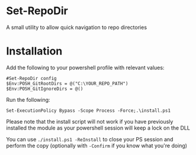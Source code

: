 # Set-RepoDir
A small utility to allow quick navigation to repo directories

# Installation
Add the following to your powershell profile with relevant values:
```posh
#Set-RepoDir config
$Env:POSH_GitRootDirs = @("C:\YOUR_REPO_PATH")
$Env:POSH_GitIgnoreDirs = @()
```

Run the following:
```posh
Set-ExecutionPolicy Bypass -Scope Process -Force;.\install.ps1
```

Please note that the install script will not work if you have previously installed the module as your powershell session 
will keep a lock on the DLL

You can use `./install.ps1 -ReInstall` to close your PS session and perform the copy (optionally with `-Confirm` if you
know what you're doing)

